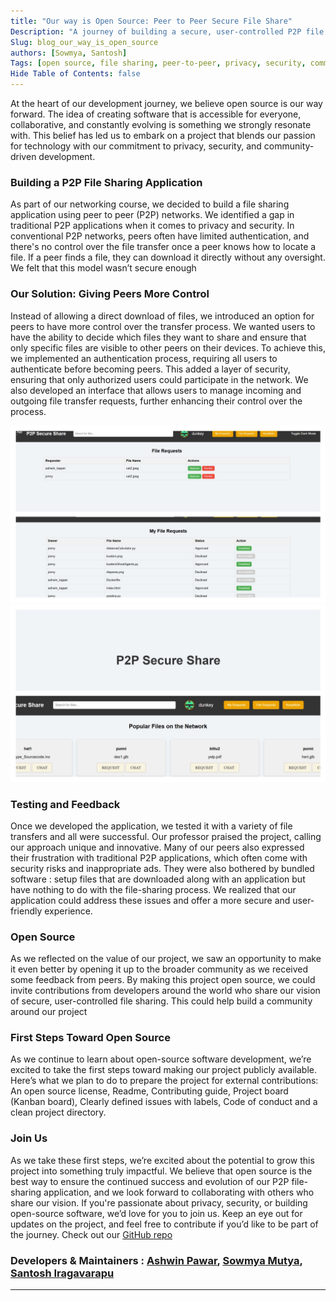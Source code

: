 ```yaml
---
title: "Our way is Open Source: Peer to Peer Secure File Share"
Description: "A journey of building a secure, user-controlled P2P file sharing application with an open-source mindset."
Slug: blog_our_way_is_open_source
authors: [Sowmya, Santosh]
Tags: [open source, file sharing, peer-to-peer, privacy, security, community-driven development]
Hide Table of Contents: false
---
```


At the heart of our development journey, we believe open source is our way forward. The idea of creating software that is accessible for everyone, collaborative, and constantly evolving is something we strongly resonate with. This belief has led us to embark on a project that blends our passion for technology with our commitment to privacy, security, and community-driven development.

<!--truncate-->

### **Building a P2P File Sharing Application**
As part of our networking course, we decided to build a file sharing application using peer to peer (P2P) networks. We identified a gap in traditional P2P applications when it comes to privacy and security.
In conventional P2P networks, peers often have limited authentication, and there's no control over the file transfer once a peer knows how to locate a file. If a peer finds a file, they can download it directly without any oversight. We felt that this model wasn’t secure enough
                                                                       
### **Our Solution: Giving Peers More Control**
Instead of allowing a direct download of files, we introduced an option for peers to have more control over the transfer process. We wanted users to have the ability to decide which files they want to share and ensure that only specific files are visible to other peers on their devices.
To achieve this, we implemented an authentication process, requiring all users to authenticate before becoming peers. This added a layer of security, ensuring that only authorized users could participate in the network. We also developed an interface that allows users to manage incoming and outgoing file transfer requests, further enhancing their control over the process.

![File request status](./open_source_p2p/p2p_img1.jpg)
![user dashboard](./open_source_p2p/p2p_img2.jpg)

### **Testing and Feedback**
Once we developed the application, we tested it with a variety of file transfers and all were successful. Our professor praised the project, calling our approach unique and innovative.
Many of our peers also expressed their frustration with traditional P2P applications, which often come with security risks and inappropriate ads. They were also bothered by bundled software : setup files that are downloaded along with an application but have nothing to do with the file-sharing process. We realized that our application could address these issues and offer a more secure and user-friendly experience.

### **Open Source**
As we reflected on the value of our project, we saw an opportunity to make it even better by opening it up to the broader community as we received some feedback from peers. By making this project open source, we could invite contributions from developers around the world who share our vision of secure, user-controlled file sharing. This could help build a community around our project

### **First Steps Toward Open Source**
As we continue to learn about open-source software development, we’re excited to take the first steps toward making our project publicly available. Here’s what we plan to do to prepare the project for external contributions: An open source license, Readme, Contributing guide, Project board (Kanban board), Clearly defined issues with labels, Code of conduct and a clean project directory.

### **Join Us**
As we take these first steps, we’re excited about the potential to grow this project into something truly impactful. We believe that open source is the best way to ensure the continued success and evolution of our P2P file-sharing application, and we look forward to collaborating with others who share our vision. If you're passionate about privacy, security, or building open-source software, we’d love for you to join us. Keep an eye out for updates on the project, and feel free to contribute if you’d like to be part of the journey. Check out our [GitHub repo](https://github.com/pawar-ashwin/p2p_SecureShare)

### **Developers & Maintainers :** [Ashwin Pawar](https://github.com/pawar-ashwin), [Sowmya Mutya](https://github.com/MutyaSowmya123), [Santosh Iragavarapu](https://github.com/jacksayshi)
---
